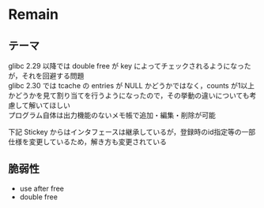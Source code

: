# Remain

## テーマ
glibc 2.29 以降では double free が key によってチェックされるようになったが，それを回避する問題  
glibc 2.30 では tcache の entries が NULL かどうかではなく，counts が1以上かどうかを見て割り当てを行うようになったので，その挙動の違いについても考慮して解いてほしい  
プログラム自体は出力機能のないメモ帳で追加・編集・削除が可能  

下記 Stickey からはインタフェースは継承しているが，登録時のid指定等の一部仕様を変更しているため，解き方も変更されている  

## 脆弱性
- use after free
- double free
